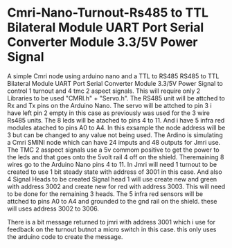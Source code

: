 # Cmri-Nano-Turnout-Rs485 to TTL Bilateral Module UART Port Serial Converter Module 3.3/5V Power Signal
A simple Cmri node using arduino nano and a TTL to RS485 RS485 to TTL Bilateral Module UART Port Serial Converter Module 3.3/5V Power Signal to control 1 turnout and 4 tmc 2 aspect signals.
This will require only 2 Libraries to be used "CMRI.h" + "Servo.h".
The RS485 unit will be attched to Rx and Tx pins on the Arduino Nano.
The servo will be attched to pin 3 i have left pin 2 empty in this case as previously was used for the 3 wire Rs485 units.
The 8 leds will be atached to pins 4 to 11.
And i have 5 infra red modules atached  to pins A0 to A4.
In this exsample the node address will be 3 but can be  changed to any value not being used.
The Ardino is simulating a Cmri SMINI node which can have 24 imputs and 48 outputs for Jmri use.
The TMC 2 asspect signals use a 5v commom positive to get the power to the leds and that goes onto the 5volt rail 4 off on the shield.
Theremaining 8 wires go to the Arduino Nano pins 4 to 11.
In Jmri will need 1 turnout to be created to use 1 bit steady state with address of 3001 in this case.
And also 4 Signal Heads to be created Signal head 1 will use create new and green with address 3002 and create new for red with address 3003.
This will need to be done for the remaining 3 heads.
The 5 infra red sensors will be attched to pins A0 to A4 and grounded to the gnd rail on the shield. these will uses address 3002 to 3006.


There is a bit message returned to jmri with address 3001 which i use for feedback on the turnout butnot a micro switch in this case. this only uses the arduino code to create the message.
